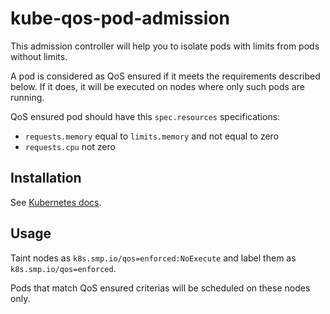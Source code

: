 # kube-qos-pod-admission

This admission controller will help you to isolate pods with limits from pods without limits.

A pod is considered as QoS ensured if it meets the requirements described below. If it does, it will be executed on nodes where only such pods are running.

QoS ensured pod should have this `spec.resources` specifications:

* `requests.memory` equal to `limits.memory` and not equal to zero
* `requests.cpu` not zero


## Installation

See [Kubernetes docs](https://kubernetes.io/docs/admin/extensible-admission-controllers/#admission-webhooks).


## Usage

Taint nodes as `k8s.smp.io/qos=enforced:NoExecute` and label them as `k8s.smp.io/qos=enforced`.

Pods that match QoS ensured criterias will be scheduled on these nodes only.
